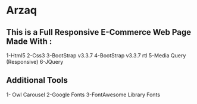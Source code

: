 # Arzaq
## This is a Full Responsive E-Commerce Web Page Made With :
1-Html5
2-Css3
3-BootStrap v3.3.7
4-BootStrap v3.3.7 rtl 
5-Media Query (Responsive)
6-JQuery

## Additional Tools
1- Owl Carousel
2-Google Fonts
3-FontAwesome Library Fonts
